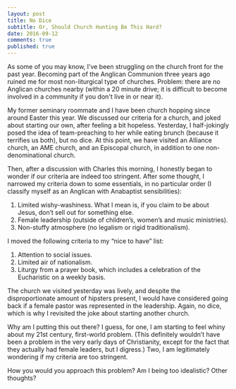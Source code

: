 ```yaml
---
layout: post
title: No Dice
subtitle: Or, Should Church Hunting Be This Hard?
date: 2016-09-12
comments: true
published: true
---
```


As some of you may know, I’ve been struggling on the church front for the past year. Becoming part of the Anglican Communion three years ago ruined me for most non-liturgical type of churches. Problem: there are no Anglican churches nearby (within a 20 minute drive; it is difficult to become involved in a community if you don't live in or near it).

My former seminary roommate and I have been church hopping since around Easter this year. We discussed our criteria for a church, and joked about starting our own, after feeling a bit hopeless. Yesterday, I half-jokingly posed the idea of team-preaching to her while eating brunch (because it terrifies us both), but no dice. At this point, we have visited an Alliance church, an AME church, and an Episcopal church, in addition to one non-denominational church.

Then, after a discussion with Charles this morning, I honestly began to wonder if our criteria are indeed too stringent. After some thought, I narrowed my criteria down to some essentials, in no particular order (I classify myself as an Anglican with Anabaptist sensibilities):

1. Limited wishy-washiness. What I mean is, if you claim to be about Jesus, don’t sell out for something else.  
2. Female leadership (outside of children’s, women’s and music ministries).    
3. Non-stuffy atmosphere (no legalism or rigid traditionalism).     

I moved the following criteria to my “nice to have” list:     

1. Attention to social issues.  
2. Limited air of nationalism.  
3. Liturgy from a prayer book, which includes a celebration of the Eucharistic on a weekly basis.

The church we visited yesterday was lively, and despite the disproportionate amount of hipsters present, I would have considered going back if a female pastor was represented in the leadership. Again, no dice, which is why I revisited the joke about starting another church.

Why am I putting this out there? I guess, for one, I am starting to feel whiny about my 21st century, first-world problem. (This definitely wouldn’t have been a problem in the very early days of Christianity, except for the fact that they actually had female leaders, but I digress.) Two, I am legitimately wondering if my criteria are too stringent.

How you would you approach this problem? Am I being too idealistic? Other thoughts?
